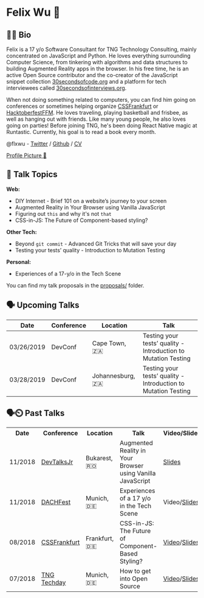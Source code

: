 # Felix Wu 🐺

## 👨‍💻 Bio

Felix is a 17 y/o Software Consultant for TNG Technology Consulting, mainly concentrated on JavaScript and Python. He loves everything surrounding Computer Science, from tinkering with algorithms and data structures to building Augmented Reality apps in the browser.  In his free time, he is an active Open Source contributor and the co-creator of the JavaScript snippet collection [30secondsofcode.org](https://github.com/30-seconds/30-seconds-of-code) and a platform for tech interviewees called [30secondsofinterviews.org](https://github.com/30-seconds/30-seconds-of-interviews).

When not doing something related to computers, you can find him going on conferences or sometimes helping organize [CSSFrankfurt](https://cssfrankfurt.de) or [HacktoberfestFFM](https://hacktoberfestffm.de). He loves traveling, playing basketball and frisbee, as well as hanging out with friends. Like many young people, he also loves going on parties! Before joining TNG, he's been doing React Native magic at Runtastic.
Currently, his goal is to read a book every month.

@flxwu - [Twitter](https://twitter.com/flxwu) / [Github](https://github.com/flxwu) / [CV](https://resume.io/r/aJyyo)

[Profile Picture 📸](/profile.jpg)


## 💬 Talk Topics
**Web:**

* DIY Internet - Brief 101 on a website’s journey to your screen
* Augmented Reality in Your Browser using Vanilla JavaScript
* Figuring out `this` and why it's not `that`
* CSS-in-JS: The Future of Component-based styling?

**Other Tech:**

* Beyond `git commit` - Advanced Git Tricks that will save your day
* Testing your tests’ quality - Introduction to Mutation Testing

**Personal:**

* Experiences of a 17-y/o in the Tech Scene

You can find my talk proposals in the [proposals/](/proposals) folder.


## 🗣️ Upcoming Talks

| Date       | Conference | Location         | Talk                                                           |
|------------|------------|------------------|----------------------------------------------------------------|
| 03/26/2019 | DevConf    | Cape Town, 🇿🇦    | Testing your tests’ quality - Introduction to Mutation Testing |
| 03/28/2019 | DevConf    | Johannesburg, 🇿🇦 | Testing your tests’ quality - Introduction to Mutation Testing |



## 🗣️⏲️ Past Talks

<table class="tg">
  <tr>
    <th class="tg-0pky">Date</th>
    <th class="tg-0pky">Conference</th>
    <th class="tg-0pky">Location</th>
    <th class="tg-0pky">Talk</th>
    <th class="tg-0lax">Video/Slides</th>
  </tr>
  <tr>
    <td class="tg-0pky">11/2018</td>
    <td class="tg-0pky"><a href="http://devtalks.ro/bucharest/devtalksjr/">DevTalksJr</a></td>
    <td class="tg-0pky">Bukarest, 🇷🇴</td>
    <td class="tg-0pky">Augmented Reality in Your Browser using Vanilla JavaScript</td>
    <td class="tg-0lax"><a href="https://speakerdeck.com/flxwu/augmented-reality-in-your-browser-using-vanilla-javascript">Slides</a></td>
  </tr>
  <tr>
    <td class="tg-0pky">11/2018</td>
    <td class="tg-0pky"><a href="http://dachfest.com">DACHFest</a></td>
    <td class="tg-0pky">Munich, 🇩🇪</td>
    <td class="tg-0pky">Experiences of a 17 y/o in the Tech Scene</td>
    <td class="tg-0lax">Video/<a href="https://speakerdeck.com/flxwu/o-in-the-tech-scene">Slides</a></td>
  </tr>
  <tr>
    <td class="tg-0pky">08/2018</td>
    <td class="tg-0pky"><a href="https://cssfrankfurt.de">CSSFrankfurt</a></td>
    <td class="tg-0pky">Frankfurt, 🇩🇪</td>
    <td class="tg-0pky">CSS-in-JS: The Future of Component-Based Styling?</td>
    <td class="tg-0lax"><a href="https://www.youtube.com/watch?v=NcU4RL2rQeg">Video</a>/<a href="https://slides.com/flxwu/css-in-js">Slides</a></td>
  </tr>
  <tr>
    <td class="tg-0pky">07/2018</td>
    <td class="tg-0pky"><a href="https://tngtech.com">TNG Techday</a></td>
    <td class="tg-0pky">Munich, 🇩🇪</td>
    <td class="tg-0pky">How to get into Open Source</td>
    <td class="tg-0lax"><a href="https://vimeo.com/285446527">Video</a>/<a href="https://slides.com/flxwu/get-into-open-source">Slides</a></td>
  </tr>
</table>
